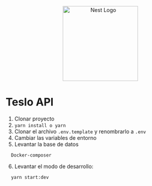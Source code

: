 <p align="center">
  <a href="http://nestjs.com/" target="blank"><img src="https://nestjs.com/img/logo-small.svg" width="200" alt="Nest Logo" /></a>
</p>

# Teslo API
1. Clonar proyecto
2. ``` yarn install o yarn ```
3. Clonar el archivo ``` .env.template ``` y renombrarlo a ```.env```
4. Cambiar las variables de entorno
5. Levantar la base de datos
```
  Docker-composer
```
6. Levantar el modo de desarrollo: 
```
  yarn start:dev
```